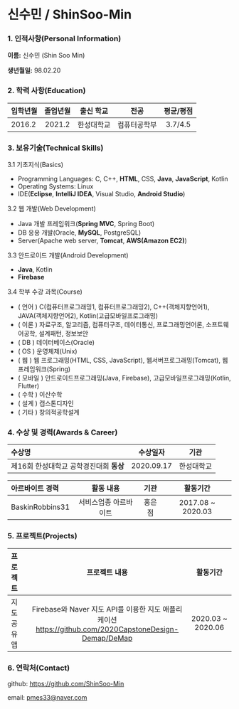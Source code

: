 # 신수민 / ShinSoo-Min


### 1. 인적사항(Personal Information)  

  **이름:** 신수민 (Shin Soo Min)

  **생년월일:** 98.02.20  



### 2. 학력 사항(Education)  

| 입학년월 | 졸업년월 | 출신 학교 |전공 | 평균/평점 |
| :---         |     :---:      |        :---:   |    :---:      | :---:       |
| 2016.2 | 2021.2 | 한성대학교   |컴퓨터공학부 | 3.7/4.5 |



### 3. 보유기술(Technical Skills)

3.1  기초지식(Basics)

* Programming Languages: C, C++, **HTML**, CSS, **Java**, **JavaScript**, Kotlin
* Operating Systems: Linux
* IDE(**Eclipse**, **IntelliJ IDEA**, Visual Studio, **Android Studio**)

3.2 웹 개발(Web Development)
* Java 개발 프레임워크(**Spring MVC**, Spring Boot)
* DB 응용 개발(Oracle, **MySQL**, PostgreSQL)
* Server(Apache web server, **Tomcat**, **AWS(Amazon EC2)**)

3.3 안드로이드 개발(Android Development)
* **Java**, Kotlin
* **Firebase**

3.4 학부 수강 과목(Course)
* ( 언어 ) C(컴퓨터프로그래밍1, 컴퓨터프로그래밍2), C++(객체지향언어1), JAVA(객체지향언어2), Kotlin(고급모바일프로그래밍)
* ( 이론 ) 자료구조, 알고리즘, 컴퓨터구조, 데이터통신, 프로그래밍언어론, 소프트웨어공학, 설계패턴, 정보보안
* ( DB ) 데이터베이스(Oracle)
* ( OS ) 운영체제(Unix)
* ( 웹 ) 웹 프로그래밍(HTML, CSS, JavaScript), 웹서버프로그래밍(Tomcat), 웹프레임워크(Spring)
* ( 모바일 ) 안드로이드프로그래밍(Java, Firebase), 고급모바일프로그래밍(Kotlin, Flutter)
* ( 수학 ) 이산수학
* ( 설계 ) 캡스톤디자인
* ( 기타 ) 창의적공학설계



### 4. 수상 및 경력(Awards & Career)

| 수상명 | 수상일자 | 기관 |
| :---         |     :---:      |         :---:    |
| 제16회 한성대학교 공학경진대회 **동상**  | 2020.09.17      | 한성대학교   |


| 아르바이트 경력 | 활동 내용 | 기관 |활동기간 |
| :---         |     :---:      |        :---:   |    :---:      |
| BaskinRobbins31 | 서비스업종 아르바이트 | 홍은점 |2017.08 ~ 2020.03  |



### 5. 프로젝트(Projects)

| 프로젝트 | 프로젝트 내용 | 활동기간 |
| :---         |     :---:      |     :---:      |
| 지도 공유 앱 | Firebase와 Naver 지도 API를 이용한 지도 애플리케이션 </br> https://github.com/2020CapstoneDesign-Demap/DeMap | 2020.03 ~ 2020.06  |



### 6. 연락처(Contact)

github: https://github.com/ShinSoo-Min

email: pmes33@naver.com





